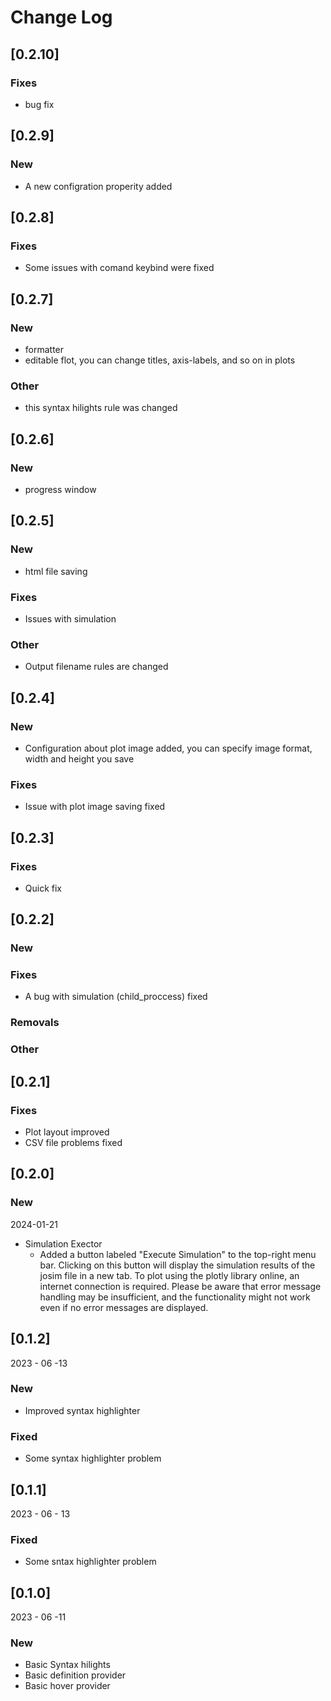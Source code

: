 # Change Log
## [0.2.10]
### Fixes
- bug fix
## [0.2.9]
### New
- A new configration properity added
## [0.2.8]
### Fixes
- Some issues with comand keybind were fixed
## [0.2.7]
### New
- formatter
- editable flot, you can change titles, axis-labels, and so on in plots
### Other
- this syntax hilights rule was changed
## [0.2.6]

### New

- progress window

## [0.2.5]

### New

- html file saving

### Fixes

- Issues with simulation 

### Other

- Output filename rules are changed

## [0.2.4]

### New

- Configuration about plot image added, you can specify image format, width and height you save

### Fixes

- Issue with plot image saving fixed 

## [0.2.3]

### Fixes

- Quick fix

## [0.2.2]

### New

### Fixes

- A bug with simulation (child_proccess) fixed

### Removals

### Other

## [0.2.1]

### Fixes

- Plot layout improved
- CSV file problems fixed

## [0.2.0]

### New

2024-01-21

- Simulation Exector
  - Added a button labeled "Execute Simulation" to the top-right menu bar. Clicking on this button will display the simulation results of the josim file in a new tab. To plot using the plotly library online, an internet connection is required. Please be aware that error message handling may be insufficient, and the functionality might not work even if no error messages are displayed.

## [0.1.2]

2023 - 06 -13

### New

- Improved syntax highlighter

### Fixed

- Some syntax highlighter problem

## [0.1.1]

2023 - 06 - 13

### Fixed

- Some sntax highlighter problem

## [0.1.0]

2023 - 06 -11

### New

- Basic Syntax hilights
- Basic definition provider
- Basic hover provider
